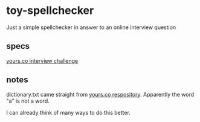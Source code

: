 # toy-spellchecker
Just a simple spellchecker in answer to an online interview question

## specs
[yours.co interview challenge](https://github.com/yoursco/interview/blob/master/SPELL_CHECK.md)

## notes

dictionary.txt came straight from [yours.co respository](https://github.com/yoursco/interview). Apparently the word "a" is not a word.

I can already think of many ways to do this better.
